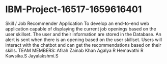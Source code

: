 # IBM-Project-16517-1659616401
Skill / Job Recommender Application
To develop an end-to-end web application capable of displaying the current job openings based on the user skillset.  The user and their information are stored in the Database.  An alert is sent when there is an opening based on the user skillset. Users will interact with the chatbot and can get the recommendations based on their skills.
TEAM MEMBERS:
Afrah Zainab Khan 
Agalya R
Hemavathi R 
Kawsika.S
Jayalakshmi.S
